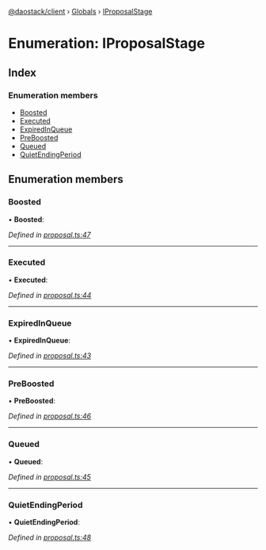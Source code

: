 [@daostack/client](../README.md) › [Globals](../globals.md) › [IProposalStage](iproposalstage.md)

# Enumeration: IProposalStage

## Index

### Enumeration members

* [Boosted](iproposalstage.md#boosted)
* [Executed](iproposalstage.md#executed)
* [ExpiredInQueue](iproposalstage.md#expiredinqueue)
* [PreBoosted](iproposalstage.md#preboosted)
* [Queued](iproposalstage.md#queued)
* [QuietEndingPeriod](iproposalstage.md#quietendingperiod)

## Enumeration members

###  Boosted

• **Boosted**:

*Defined in [proposal.ts:47](https://github.com/daostack/client/blob/e663b6a/src/proposal.ts#L47)*

___

###  Executed

• **Executed**:

*Defined in [proposal.ts:44](https://github.com/daostack/client/blob/e663b6a/src/proposal.ts#L44)*

___

###  ExpiredInQueue

• **ExpiredInQueue**:

*Defined in [proposal.ts:43](https://github.com/daostack/client/blob/e663b6a/src/proposal.ts#L43)*

___

###  PreBoosted

• **PreBoosted**:

*Defined in [proposal.ts:46](https://github.com/daostack/client/blob/e663b6a/src/proposal.ts#L46)*

___

###  Queued

• **Queued**:

*Defined in [proposal.ts:45](https://github.com/daostack/client/blob/e663b6a/src/proposal.ts#L45)*

___

###  QuietEndingPeriod

• **QuietEndingPeriod**:

*Defined in [proposal.ts:48](https://github.com/daostack/client/blob/e663b6a/src/proposal.ts#L48)*
